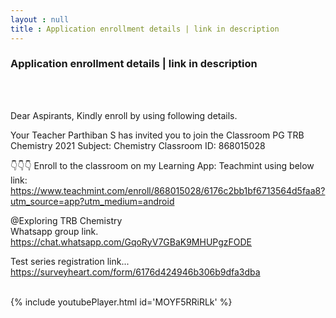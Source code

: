 ```yaml
---
layout : null
title : Application enrollment details | link in description
---
```

<h3>Application enrollment details | link in description</h3><br>
<br><p>Dear Aspirants, 
Kindly enroll by using following details. 

Your Teacher Parthiban S has invited you to join the Classroom PG TRB Chemistry 2021
Subject: Chemistry 
Classroom ID: 868015028

👇👇👇
Enroll to the classroom on my Learning App: Teachmint using below link:
https://www.teachmint.com/enroll/868015028/6176c2bb1bf6713564d5faa8?utm_source=app?utm_medium=android


@Exploring TRB Chemistry  
Whatsapp group link.
https://chat.whatsapp.com/GqoRyV7GBaK9MHUPgzFODE


Test series registration link...
https://surveyheart.com/form/6176d424946b306b9dfa3dba</p><br>
{% include youtubePlayer.html id='MOYF5RRiRLk' %}<br>